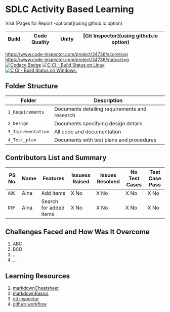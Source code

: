 # SDLC Activity Based Learning

Visit [Pages for Report -optional](using github.io option)

Build | Code Quality | Unity | [Git Inspector](using github.io option)
------|----------|-------|--------------
https://www.code-inspector.com/project/24736/score/svg
https://www.code-inspector.com/project/24736/status/svg
[![Codacy Badge](https://app.codacy.com/project/badge/Grade/4063780867124535b965e7d3f93bcd66)](https://www.codacy.com/gh/The-lana/314189_miniproject/dashboard?utm_source=github.com&amp;utm_medium=referral&amp;utm_content=The-lana/314189_miniproject&amp;utm_campaign=Badge_Grade)
[![C CI - Build Status on Linux](https://github.com/The-lana/314189_miniproject/actions/workflows/c-build.yml/badge.svg)](https://github.com/The-lana/314189_miniproject/actions/workflows/c-build.yml)
[![C CI - Build Status on Windows.](https://github.com/The-lana/314189_miniproject/actions/workflows/c-buildWin.yml/badge.svg)](https://github.com/The-lana/314189_miniproject/actions/workflows/c-buildWin.yml)

## Folder Structure
Folder             | Description
-------------------| -----------------------------------------
`1_Requirements`   | Documents detailing requirements and research
`2_Design`         | Documents specifying design details
`3_Implementation` | All code and documentation
`4_Test_plan`      | Documents with test plans and procedures

## Contributors List and Summary

PS No. |  Name   |    Features    | Issuess Raised |Issues Resolved|No Test Cases|Test Case Pass
-------|---------|----------------|----------------|---------------|-------------|--------------
`ABC` | Alna     | Add items        | X No          | X No      |X No           |X No     
`DEF` | Alna     | Search for added items | X No     | X No     |X No           |X No    


## Challenges Faced and How Was It Overcome

1. ABC
2. BCD
3. ...
4. ...

## Learning Resources
1. [markdownCheatsheet](https://github.com/adam-p/markdown-here/wiki/Markdown-Cheatsheet)
2. [markdownBasics](https://guides.github.com/features/mastering-markdown/)
3. [git inspector](https://github.com/ejwa/gitinspector.git)
4. [github workflow](https://docs.github.com/en/actions/learn-github-action)

